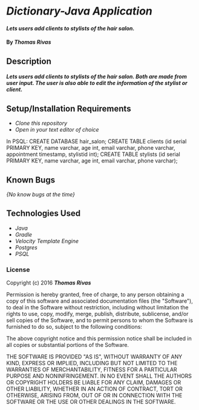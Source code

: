 # _Dictionary-Java Application_

#### _Lets users add clients to stylists of the hair salon._

#### By _**Thomas Rivas**_

## Description

#### _Lets users add clients to stylists of the hair salon. Both are made from user input. The user is also able to edit the information of the stylist or client._


## Setup/Installation Requirements

* _Clone this repository_
* _Open in your text editor of choice_

In PSQL:
CREATE DATABASE hair_salon;
CREATE TABLE clients (id serial PRIMARY KEY, name varchar, age int, email varchar, phone varchar, appointment timestamp, stylistid int);
CREATE TABLE stylists (id serial PRIMARY KEY, name varchar, age int, email varchar, phone varchar);

## Known Bugs

_{No know bugs at the time}_

## Technologies Used

* _Java_
* _Gradle_
* _Velocity Template Engine_
* _Postgres_
* _PSQL_



### License

Copyright (c) 2016 **_Thomas Rivas_**

Permission is hereby granted, free of charge, to any person obtaining a copy of this software and associated documentation files (the "Software"), to deal in the Software without restriction, including without limitation the rights to use, copy, modify, merge, publish, distribute, sublicense, and/or sell copies of the Software, and to permit persons to whom the Software is furnished to do so, subject to the following conditions:

The above copyright notice and this permission notice shall be included in all copies or substantial portions of the Software.

THE SOFTWARE IS PROVIDED "AS IS", WITHOUT WARRANTY OF ANY KIND, EXPRESS OR IMPLIED, INCLUDING BUT NOT LIMITED TO THE WARRANTIES OF MERCHANTABILITY, FITNESS FOR A PARTICULAR PURPOSE AND NONINFRINGEMENT. IN NO EVENT SHALL THE AUTHORS OR COPYRIGHT HOLDERS BE LIABLE FOR ANY CLAIM, DAMAGES OR OTHER LIABILITY, WHETHER IN AN ACTION OF CONTRACT, TORT OR OTHERWISE, ARISING FROM, OUT OF OR IN CONNECTION WITH THE SOFTWARE OR THE USE OR OTHER DEALINGS IN THE SOFTWARE.
